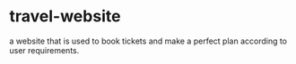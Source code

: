 # travel-website
a website that is used to book tickets and make a perfect plan according to user requirements.
